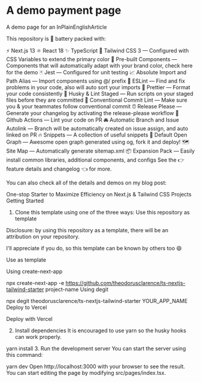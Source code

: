 # A demo payment page

A demo page for an InPlainEnglishArticle

This repository is 🔋 battery packed with:

⚡️ Next.js 13
⚛️ React 18
✨ TypeScript
💨 Tailwind CSS 3 — Configured with CSS Variables to extend the primary color
💎 Pre-built Components — Components that will automatically adapt with your brand color, check here for the demo
🃏 Jest — Configured for unit testing
📈 Absolute Import and Path Alias — Import components using @/ prefix
📏 ESLint — Find and fix problems in your code, also will auto sort your imports
💖 Prettier — Format your code consistently
🐶 Husky & Lint Staged — Run scripts on your staged files before they are committed
🤖 Conventional Commit Lint — Make sure you & your teammates follow conventional commit
⏰ Release Please — Generate your changelog by activating the release-please workflow
👷 Github Actions — Lint your code on PR
🚘 Automatic Branch and Issue Autolink — Branch will be automatically created on issue assign, and auto linked on PR
🔥 Snippets — A collection of useful snippets
👀 Default Open Graph — Awesome open graph generated using og, fork it and deploy!
🗺 Site Map — Automatically generate sitemap.xml
📦 Expansion Pack — Easily install common libraries, additional components, and configs
See the 👉 feature details and changelog 👈 for more.

You can also check all of the details and demos on my blog post:

One-stop Starter to Maximize Efficiency on Next.js & Tailwind CSS Projects
Getting Started
1. Clone this template using one of the three ways:
Use this repository as template

Disclosure: by using this repository as a template, there will be an attribution on your repository.

I'll appreciate if you do, so this template can be known by others too 😄

Use as template

Using create-next-app

npx create-next-app -e https://github.com/theodorusclarence/ts-nextjs-tailwind-starter project-name
Using degit

npx degit theodorusclarence/ts-nextjs-tailwind-starter YOUR_APP_NAME
Deploy to Vercel

Deploy with Vercel

2. Install dependencies
It is encouraged to use yarn so the husky hooks can work properly.

yarn install
3. Run the development server
You can start the server using this command:

yarn dev
Open http://localhost:3000 with your browser to see the result. You can start editing the page by modifying src/pages/index.tsx.
